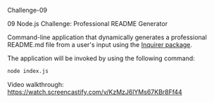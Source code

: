 Challenge-09

09 Node.js Challenge: Professional README Generator

Command-line application that dynamically generates a professional README.md file from a user's input using the [Inquirer package](https://www.npmjs.com/package/inquirer).

The application will be invoked by using the following command: 

```bash
node index.js
```

Video walkthrough:
https://watch.screencastify.com/v/KzMzJ6lYMs67KBr8Ff44
